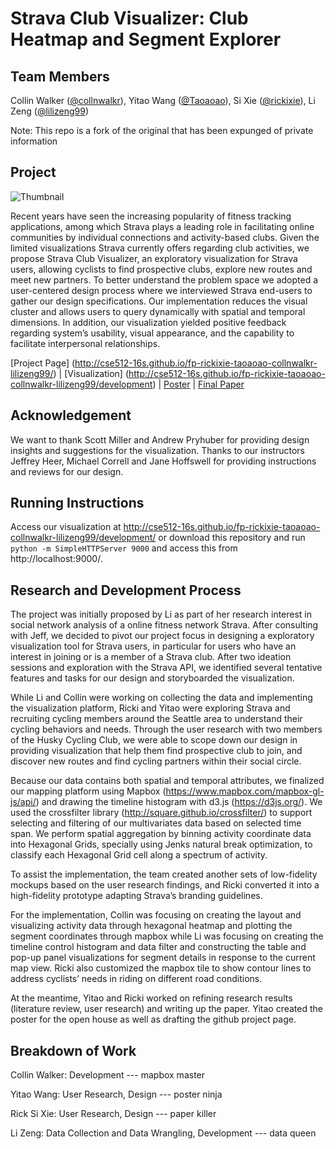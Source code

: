 Strava Club Visualizer: Club Heatmap and Segment Explorer
===============

## Team Members

Collin Walker ([@collnwalkr](https://github.com/collnwalkr)), Yitao Wang ([@Taoaoao](https://github.com/Taoaoao)), Si Xie ([@rickixie](https://github.com/rickixie)), Li Zeng ([@lilizeng99](https://github.com/lilizeng99))

Note: This repo is a fork of the original that has been expunged of private information

## Project
![Thumbnail](https://github.com/CSE512-16S/fp-rickixie-taoaoao-collnwalkr-lilizeng99/blob/gh-pages/summary.png)

Recent years have seen the increasing popularity of fitness tracking applications, among which Strava plays a leading role in facilitating online communities by individual connections and activity-based clubs. Given the limited visualizations Strava currently offers regarding club activities, we propose Strava Club Visualizer, an exploratory visualization for Strava users, allowing cyclists to find prospective clubs, explore new routes and meet new partners. To better understand the problem space we adopted a user-centered design process where we interviewed Strava end-users to gather our design specifications. Our implementation reduces the visual cluster and allows users to query dynamically with spatial and temporal dimensions. In addition, our visualization yielded positive feedback regarding system’s usability, visual appearance, and the capability to facilitate interpersonal relationships.

[Project Page] (http://cse512-16s.github.io/fp-rickixie-taoaoao-collnwalkr-lilizeng99/) | 
[Visualization] (http://cse512-16s.github.io/fp-rickixie-taoaoao-collnwalkr-lilizeng99/development) | 
[Poster](https://github.com/CSE512-16S/fp-rickixie-taoaoao-collnwalkr-lilizeng99/blob/gh-pages/poster-cwalker2-yitaow-rickixie-lizeng.pdf) | 
[Final Paper](https://github.com/CSE512-16S/fp-rickixie-taoaoao-collnwalkr-lilizeng99/blob/gh-pages/paper-cwalker2-yitaow-rickixie-lizeng.pdf)

## Acknowledgement
We want to thank Scott Miller and Andrew Pryhuber for providing design insights and suggestions for the visualization. Thanks to our instructors Jeffrey Heer, Michael Correll and Jane Hoffswell for providing instructions and reviews for our design.

## Running Instructions
Access our visualization at http://cse512-16s.github.io/fp-rickixie-taoaoao-collnwalkr-lilizeng99/development/ or download this repository and run `python -m SimpleHTTPServer 9000` and access this from http://localhost:9000/.

## Research and Development Process
The project was initially proposed by Li as part of her research interest in social network analysis of a online fitness network Strava.  After consulting with Jeff, we decided to pivot our project focus in designing a exploratory visualization tool for Strava users, in particular for users who have an interest in joining or is a member of a Strava club. After two ideation sessions and exploration with the Strava API, we identified several tentative features and tasks for our design and storyboarded the visualization. 

While Li and Collin were working on collecting the data and implementing the visualization platform, Ricki and Yitao were exploring Strava and recruiting cycling members around the Seattle area to understand their cycling behaviors and needs. Through the user research with two members of the Husky Cycling Club, we were able to scope down our design in providing visualization that help them find prospective club to join, and discover new routes and find cycling partners within their social circle.

Because our data contains both spatial and temporal attributes, we finalized our mapping platform using Mapbox (https://www.mapbox.com/mapbox-gl-js/api/) and drawing the timeline histogram with d3.js (https://d3js.org/). We used the crossfilter library (http://square.github.io/crossfilter/) to support selecting and filtering of our multivariates data based on selected time span. We perform spatial aggregation by binning activity coordinate data into Hexagonal Grids, specially using Jenks natural break optimization, to classify each Hexagonal Grid cell along a spectrum of activity.

To assist the implementation, the team created another sets of low-fidelity mockups based on the user research findings, and Ricki converted it into a high-fidelity prototype adapting Strava’s branding guidelines. 

For the implementation, Collin was focusing on creating the layout and visualizing activity data through hexagonal heatmap and plotting the segment coordinates through mapbox while Li was focusing on creating the timeline control histogram and data filter and constructing the table and pop-up panel visualizations for segment details in response to the current map view. Ricki also customized the mapbox tile to show contour lines to address cyclists’ needs in riding on different road conditions.

At the meantime, Yitao and Ricki worked on refining research results (literature review, user research) and writing up the paper. Yitao created the poster for the open house as well as drafting the github project page. 

## Breakdown of Work
Collin Walker: Development --- mapbox master

Yitao Wang: User Research, Design --- poster ninja

Rick Si Xie: User Research, Design --- paper killer

Li Zeng: Data Collection and Data Wrangling, Development --- data queen

